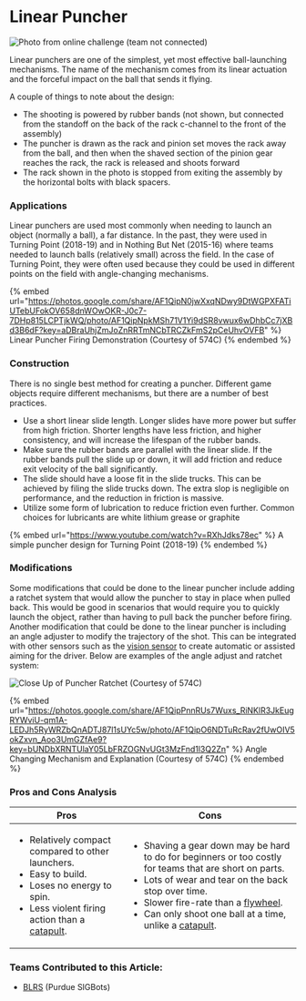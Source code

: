 # Linear Puncher

![Photo from online challenge (team not connected)](../../.gitbook/assets/0007196\_original.jpg)

Linear punchers are one of the simplest, yet most effective ball-launching mechanisms. The name of the mechanism comes from its linear actuation and the forceful impact on the ball that sends it flying.

A couple of things to note about the design:

* The shooting is powered by rubber bands (not shown, but connected from the standoff on the back of the rack c-channel to the front of the assembly)
* The puncher is drawn as the rack and pinion set moves the rack away from the ball, and then when the shaved section of the pinion gear reaches the rack, the rack is released and shoots forward
* The rack shown in the photo is stopped from exiting the assembly by the horizontal bolts with black spacers.

### Applications

Linear punchers are used most commonly when needing to launch an object (normally a ball), a far distance. In the past, they were used in Turning Point (2018-19) and in Nothing But Net (2015-16) where teams needed to launch balls (relatively small) across the field. In the case of Turning Point, they were often used because they could be used in different points on the field with angle-changing mechanisms.

{% embed url="https://photos.google.com/share/AF1QipN0jwXxqNDwy9DtWGPXFATiUTebUFokOV658dnWOwOKR-J0c7-7DHp815LCPTjkWQ/photo/AF1QipNpkMSh71V1Yi9dSR8vwux6wDhbCc7jXBd3B6dF?key=aDBraUhjZmJoZnRRTmNCbTRCZkFmS2pCeUhvOVFB" %}
Linear Puncher Firing Demonstration (Courtesy of 574C)
{% endembed %}

### Construction

There is no single best method for creating a puncher. Different game objects require different mechanisms, but there are a number of best practices.

* Use a short linear slide length. Longer slides have more power but suffer from high friction. Shorter lengths have less friction, and higher consistency, and will increase the lifespan of the rubber bands.
* Make sure the rubber bands are parallel with the linear slide. If the rubber bands pull the slide up or down, it will add friction and reduce exit velocity of the ball significantly.
* The slide should have a loose fit in the slide trucks. This can be achieved by filing the slide trucks down. The extra slop is negligible on performance, and the reduction in friction is massive.
* Utilize some form of lubrication to reduce friction even further. Common choices for lubricants are white lithium grease or graphite

{% embed url="https://www.youtube.com/watch?v=RXhJdks78ec" %}
A simple puncher design for Turning Point (2018-19)
{% endembed %}

### Modifications

Some modifications that could be done to the linear puncher include adding a ratchet system that would allow the puncher to stay in place when pulled back. This would be good in scenarios that would require you to quickly launch the object, rather than having to pull back the puncher before firing. Another modification that could be done to the linear puncher is including an angle adjuster to modify the trajectory of the shot. This can be integrated with other sensors such as the [vision sensor](../../vex-electronics/vex-sensors/smart-port-sensors/vision-sensor.md) to create automatic or assisted aiming for the driver. Below are examples of the angle adjust and ratchet system:

![Close Up of Puncher Ratchet (Courtesy of 574C)](<../../.gitbook/assets/image (53).png>)

{% embed url="https://photos.google.com/share/AF1QipPnnRUs7Wuxs_RiNKlR3JkEugRYWviU-qm1A-LEDJh5RyWRZbQnADTJ87l1sUYc5w/photo/AF1QipO6NDTuRcRav2fUwOIV5okZxvn_Aoo3UmGZfAe9?key=bUNDbXRNTUlaY05LbFRZOGNvUGt3MzFnd1l3Q2Zn" %}
Angle Changing Mechanism and Explanation (Courtesy of 574C)
{% endembed %}



### Pros and Cons Analysis

| Pros                                                                                                                                                                                                    | Cons                                                                                                                                                                                                                                                                                                                                         |
| ------------------------------------------------------------------------------------------------------------------------------------------------------------------------------------------------------- | -------------------------------------------------------------------------------------------------------------------------------------------------------------------------------------------------------------------------------------------------------------------------------------------------------------------------------------------- |
| <ul><li>Relatively compact compared to other launchers.</li><li>Easy to build.</li><li>Loses no energy to spin.</li><li>Less violent firing action than a <a href="catapult.md">catapult</a>.</li></ul> | <ul><li>Shaving a gear down may be hard to do for beginners or too costly for teams that are short on parts.</li><li>Lots of wear and tear on the back stop over time.</li><li>Slower fire-rate than a <a href="flywheel.md">flywheel</a>.</li><li>Can only shoot one ball at a time, unlike a <a href="catapult.md">catapult</a>.</li></ul> |

### Teams Contributed to this Article:

* [BLRS](https://purduesigbots.com/) (Purdue SIGBots)
